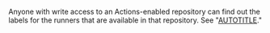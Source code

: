 Anyone with write access to an Actions-enabled repository can find out the labels for the runners that are available in that repository. See "[AUTOTITLE](/actions/using-github-hosted-runners/about-larger-runners/running-jobs-on-larger-runners#viewing-available-runners-for-a-repository)."
